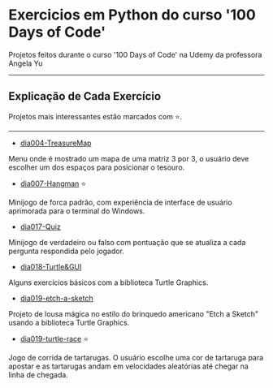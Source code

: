 # Exercicios em Python do curso '100 Days of Code'
Projetos feitos durante o curso '100 Days of Code' na Udemy da professora Angela Yu

---
## Explicação de Cada Exercício
Projetos mais interessantes estão marcados com ⭐.

---
* [dia004-TreasureMap](https://github.com/OLuizFernando/Exercicios100DaysOfCodePython/blob/main/exercicios/aula046-TreasureMap.py)

Menu onde é mostrado um mapa de uma matriz 3 por 3, o usuário deve escolher um dos espaços para posicionar o tesouro.
* [dia007-Hangman](https://github.com/OLuizFernando/Exercicios100DaysOfCodePython/blob/main/exercicios/dia007-Hangman/hangman.py) :star:

Minijogo de forca padrão, com experiência de interface de usuário aprimorada para o terminal do Windows.
* [dia017-Quiz](https://github.com/OLuizFernando/Exercicios100DaysOfCodePython/tree/main/exercicios/dia017-Quiz)

Minijogo de verdadeiro ou falso com pontuação que se atualiza a cada pergunta respondida pelo jogador.
* [dia018-Turtle&GUI](https://github.com/OLuizFernando/Exercicios100DaysOfCodePython/tree/main/exercicios/dia018-Turtle%26GUI)

Alguns exercícios básicos com a biblioteca Turtle Graphics.

* [dia019-etch-a-sketch](https://github.com/OLuizFernando/Exercicios100DaysOfCodePython/blob/main/exercicios/dia019-InstancesStateAndHigherOrderFunctions/etch_a_sketch.py)

Projeto de lousa mágica no estilo do brinquedo americano "Etch a Sketch" usando a biblioteca Turtle Graphics.
* [dia019-turtle-race](https://github.com/OLuizFernando/Exercicios100DaysOfCodePython/blob/main/exercicios/dia019-InstancesStateAndHigherOrderFunctions/turtle_race.py) :star:

Jogo de corrida de tartarugas. O usuário escolhe uma cor de tartaruga para apostar e as tartarugas andam em velocidades aleatórias até chegar na linha de chegada.
